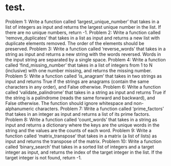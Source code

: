 # test.
Problem 1: Write a function called ‘largest_unique_number’ that takes in a list of integers as input and returns the largest unique number in the list. If there are no unique numbers, return -1.
Problem 2: Write a function called ‘remove_duplicates’ that takes in a list as input and returns a new list with duplicate elements removed. The order of the elements should be preserved. 
Problem 3: Write a function called ‘reverse_words’ that takes in a string as input and returns a new string with the words reversed. Words in the input string are separated by a single space. 
Problem 4: Write a function called ‘find_missing_number’ that takes in a list of integers from 1 to N (inclusive) with one number missing, and returns the missing number.
Problem 5: Write a function called ‘is_anagram’ that takes in two strings as input and returns True if the strings are anagrams (contain the same characters in any order), and False otherwise. 
Problem 6: Write a function called ‘validate_palindrome’ that takes in a string as input and returns True if the string is a palindrome (reads the same forward and backward), and False otherwise. The function should ignore whitespace and non-alphanumeric characters. 
Problem 7: Write a function called ‘prime_factors’ that takes in an integer as input and returns a list of its prime factors. 
Problem 8: Write a function called ‘count_words’ that takes in a string as input and returns a dictionary where the keys are the unique words in the string and the values are the counts of each word. 
Problem 9: Write a function called ‘matrix_transpose’ that takes in a matrix (a list of lists) as input and returns the transpose of the matrix. 
Problem 10: Write a function called ‘binary_search’ that takes in a sorted list of integers and a target integer as input, and returns the index of the target integer in the list. If the target integer is not found, return -1.

